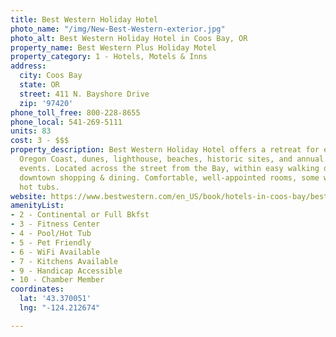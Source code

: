 ```yaml
---
title: Best Western Holiday Hotel
photo_name: "/img/New-Best-Western-exterior.jpg"
photo_alt: Best Western Holiday Hotel in Coos Bay, OR
property_name: Best Western Plus Holiday Motel
property_category: 1 - Hotels, Motels & Inns
address:
  city: Coos Bay
  state: OR
  street: 411 N. Bayshore Drive
  zip: '97420'
phone_toll_free: 800-228-8655
phone_local: 541-269-5111
units: 83
cost: 3 - $$$
property_description: Best Western Holiday Hotel offers a retreat for exploring the
  Oregon Coast, dunes, lighthouse, beaches, historic sites, and annual festivals &
  events. Located across the street from the Bay, within easy walking distance to
  downtown shopping & dining. Comfortable, well-appointed rooms, some with in-room
  hot tubs.
website: https://www.bestwestern.com/en_US/book/hotels-in-coos-bay/best-western-holiday-hotel/propertyCode.38071.html
amenityList:
- 2 - Continental or Full Bkfst
- 3 - Fitness Center
- 4 - Pool/Hot Tub
- 5 - Pet Friendly
- 6 - WiFi Available
- 7 - Kitchens Available
- 9 - Handicap Accessible
- 10 - Chamber Member
coordinates:
  lat: '43.370051'
  lng: "-124.212674"

---
```

